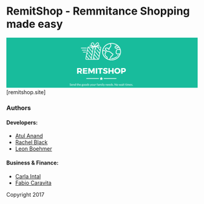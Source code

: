 # RemitShop - Remmitance Shopping made easy

![title](/media/title.png)[remitshop.site]


### Authors
#### Developers:
- [Atul Anand](github.com/kkmonlee)
- [Rachel Black](github.com/rachblondon)
- [Leon Boehmer](github.com/mortuie)
#### Business & Finance:
- [Carla Intal](https://www.linkedin.com/in/carlaintal/)
- [Fabio Caravita](https://www.linkedin.com/in/fabiocaravita/)

Copyright 2017
